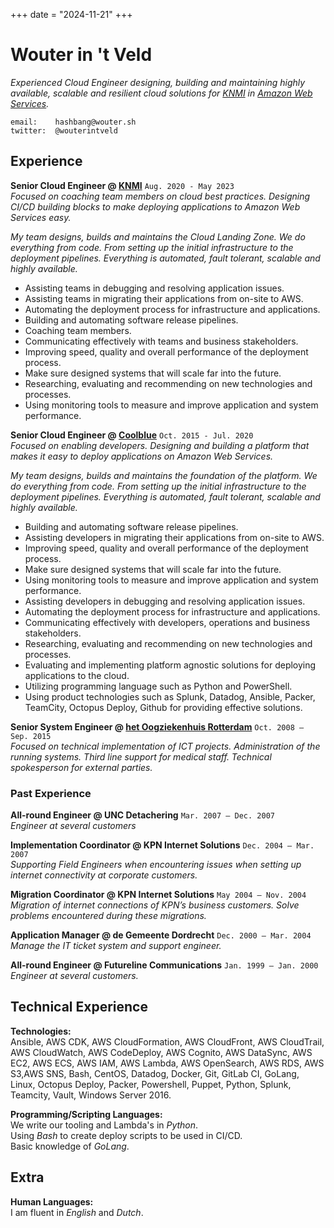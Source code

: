 +++
date = "2024-11-21"
+++

# Wouter in 't Veld

_Experienced Cloud Engineer designing, building and maintaining highly available, scalable and resilient cloud solutions for [KNMI](https://www.knmi.nl) in [Amazon Web Services](https://aws.amazon.com/)._

```
email:    hashbang@wouter.sh
twitter:  @wouterintveld
```

## Experience

**Senior Cloud Engineer @ [KNMI](https://www.knmi.nl)** `Aug. 2020 - May 2023`  
_Focused on coaching team members on cloud best practices. Designing CI/CD building blocks to make deploying applications to Amazon Web Services easy._

_My team designs, builds and maintains the Cloud Landing Zone. We do everything from code. From setting up the initial infrastructure to the deployment pipelines. Everything is automated, fault tolerant, scalable and highly available._

- Assisting teams in debugging and resolving application issues.
- Assisting teams in migrating their applications from on-site to AWS.
- Automating the deployment process for infrastructure and applications.
- Building and automating software release pipelines.
- Coaching team members.
- Communicating effectively with teams and business stakeholders.
- Improving speed, quality and overall performance of the deployment process.
- Make sure designed systems that will scale far into the future.
- Researching, evaluating and recommending on new technologies and processes.
- Using monitoring tools to measure and improve application and system performance.

**Senior Cloud Engineer @ [Coolblue](https://www.coolblue.nl)** `Oct. 2015 - Jul. 2020`  
_Focused on enabling developers. Designing and building a platform that makes it easy to deploy applications on Amazon Web Services._

_My team designs, builds and maintains the foundation of the platform. We do everything from code. From setting up the initial infrastructure to the deployment pipelines. Everything is automated, fault tolerant, scalable and highly available._

- Building and automating software release pipelines.
- Assisting developers in migrating their applications from on-site to AWS.
- Improving speed, quality and overall performance of the deployment process.
- Make sure designed systems that will scale far into the future.
- Using monitoring tools to measure and improve application and system performance.
- Assisting developers in debugging and resolving application issues.
- Automating the deployment process for infrastructure and applications.
- Communicating effectively with developers, operations and business stakeholders.
- Researching, evaluating and recommending on new technologies and processes.
- Evaluating and implementing platform agnostic solutions for deploying applications to the cloud.
- Utilizing programming language such as Python and PowerShell.
- Using product technologies such as Splunk, Datadog, Ansible, Packer, TeamCity, Octopus Deploy, Github for providing effective solutions.

**Senior System Engineer @ [het Oogziekenhuis Rotterdam](https://www.oogziekenhuis.nl)** `Oct. 2008 – Sep. 2015`  
_Focused on technical implementation of ICT projects. Administration of the running systems. Third line support for medical staff. Technical spokesperson for external parties._

### Past Experience

**All-round Engineer @ UNC Detachering** `Mar. 2007 – Dec. 2007`  
_Engineer at several customers_

**Implementation Coordinator @ KPN Internet Solutions** `Dec. 2004 – Mar. 2007`  
_Supporting Field Engineers when encountering issues when setting up internet connectivity at corporate customers._

**Migration Coordinator @ KPN Internet Solutions** `May 2004 – Nov. 2004`  
_Migration of internet connections of KPN’s business customers. Solve problems encountered during these migrations._

**Application Manager @ de Gemeente Dordrecht** `Dec. 2000 – Mar. 2004`  
_Manage the IT ticket system and support engineer._

**All-round Engineer @ Futureline Communications** `Jan. 1999 – Jan. 2000`  
_Engineer at several customers._

## Technical Experience

**Technologies:**  
Ansible, AWS CDK, AWS CloudFormation, AWS CloudFront, AWS CloudTrail, AWS CloudWatch, AWS CodeDeploy, AWS Cognito, AWS DataSync, AWS EC2, AWS ECS, AWS IAM, AWS Lambda, AWS OpenSearch, AWS RDS, AWS S3,AWS SNS, Bash, CentOS, Datadog, Docker, Git, GitLab CI, GoLang, Linux, Octopus Deploy, Packer, Powershell, Puppet, Python, Splunk, Teamcity, Vault, Windows Server 2016.

**Programming/Scripting Languages:**  
We write our tooling and Lambda's in _Python_.  
Using _Bash_ to create deploy scripts to be used in CI/CD.  
Basic knowledge of _GoLang_.

## Extra

**Human Languages:**  
I am fluent in _English_ and _Dutch_.
